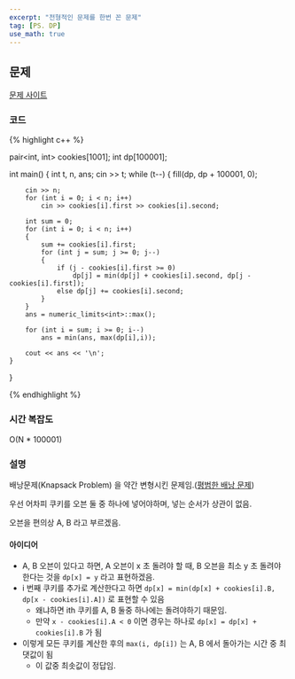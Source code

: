 ```yaml
---
excerpt: "전형적인 문제를 한번 꼰 문제"
tag: [PS. DP]
use_math: true
---
```

## 문제

[문제 사이트](https://www.acmicpc.net/problem/10982)

### 코드

{% highlight c++ %}

pair<int, int> cookies[1001];
int dp[100001];

int main()
{
	int t, n, ans;
	cin >> t;
	while (t--)
	{
		fill(dp, dp + 100001, 0);
		
		cin >> n;
		for (int i = 0; i < n; i++)
			cin >> cookies[i].first >> cookies[i].second;
		
		int sum = 0;
		for (int i = 0; i < n; i++)
		{
			sum += cookies[i].first;
			for (int j = sum; j >= 0; j--)
			{
				if (j - cookies[i].first >= 0)
					dp[j] = min(dp[j] + cookies[i].second, dp[j - cookies[i].first]);
				else dp[j] += cookies[i].second;
			}
		}
		ans = numeric_limits<int>::max();
	
		for (int i = sum; i >= 0; i--)
			ans = min(ans, max(dp[i],i));
	
		cout << ans << '\n';
	}
}

{% endhighlight %}

### 시간 복잡도

O(N * 100001)

### 설명

배낭문제(Knapsack Problem) 을 약간 변형시킨 문제임.([평범한 배낭 문제](https://www.acmicpc.net/problem/12865))

우선 어차피 쿠키를 오븐 둘 중 하나에 넣어야하며, 넣는 순서가 상관이 없음.

오븐을 편의상 A, B 라고 부르겠음.

#### 아이디어
+ A, B 오븐이 있다고 하면, A 오븐이 x 초 돌려야 할 때, B 오븐을 최소 y 초 돌려야 한다는 것을 ```dp[x] = y``` 라고 표현하겠음.
+ i 번째 쿠키를 추가로 계산한다고 하면 ```dp[x] = min(dp[x] + cookies[i].B, dp[x - cookies[i].A])``` 로 표현할 수 있음
	+ 왜냐하면 ith 쿠키를 A, B 둘중 하나에는 돌려야하기 때문임.
	+ 만약 ```x - cookies[i].A < 0``` 이면 경우는 하나로 ```dp[x] = dp[x] + cookies[i].B``` 가 됨
+ 이렇게 모든 쿠키를 계산한 후의 ```max(i, dp[i])``` 는 A, B 에서 돌아가는 시간 중 최댓값이 됨
	+ 이 값중 최솟값이 정답임.
